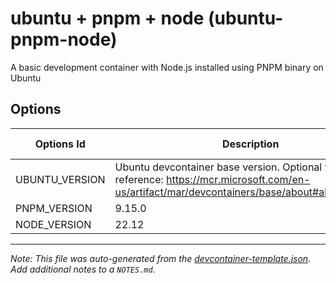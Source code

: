 
# ubuntu + pnpm + node (ubuntu-pnpm-node)

A basic development container with Node.js installed using PNPM binary on Ubuntu

## Options

| Options Id | Description | Type | Default Value |
|-----|-----|-----|-----|
| UBUNTU_VERSION | Ubuntu devcontainer base version. Optional value reference: https://mcr.microsoft.com/en-us/artifact/mar/devcontainers/base/about#about:_ubuntu | string | 22.04 |
| PNPM_VERSION | 9.15.0 | string | 9.15.0 |
| NODE_VERSION | 22.12 | string | 22.12 |



---

_Note: This file was auto-generated from the [devcontainer-template.json](https://github.com/atharva-upadhye/devcontainer-templates/blob/main/src/ubuntu-pnpm-node/devcontainer-template.json).  Add additional notes to a `NOTES.md`._
